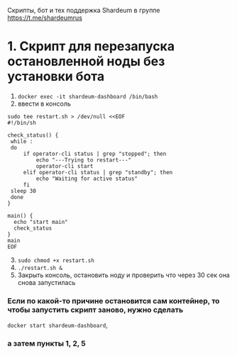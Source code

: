 
Скрипты, бот и тех поддержка Shardeum в группе https://t.me/shardeumrus 

# 1. Скрипт для перезапуска остановленной ноды без установки бота 

1. `docker exec -it shardeum-dashboard /bin/bash`
2. ввести в консоль 
```
sudo tee restart.sh > /dev/null <<EOF
#!/bin/sh

check_status() {
 while :
 do 
     if operator-cli status | grep "stopped"; then
         echo "---Trying to restart---"
         operator-cli start
     elif operator-cli status | grep "standby"; then
         echo "Waiting for active status"
     fi
 sleep 30
 done
}

main() {
  echo "start main"
  check_status
}
main
EOF
```
3. `sudo chmod +x restart.sh`
4. `./restart.sh &`
5. Закрыть консоль, остановить ноду и проверить что через 30 сек она снова запустилась

### Если по какой-то причине остановится сам контейнер, то чтобы запустить скрипт заново, нужно сделать 
`docker start shardeum-dashboard`, 
### а затем пункты 1, 2, 5


